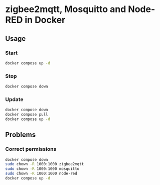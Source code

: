 # zigbee2mqtt, Mosquitto and Node-RED in Docker

## Usage
### Start
```sh
docker compose up -d
```

### Stop
```sh
docker compose down
```

### Update
```sh
docker compose down
docker compose pull
docker compose up -d
```

## Problems
### Correct permissions
```sh
docker compose down
sudo chown -R 1000:1000 zigbee2mqtt
sudo chown -R 1000:1000 mosquitto
sudo chown -R 1000:1000 node-red
docker compose up -d
```
